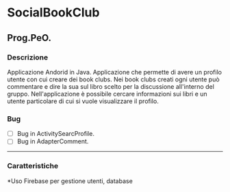 # SocialBookClub
## Prog.PeO.
### Descrizione
Applicazione Andorid in Java. Applicazione che permette di avere un profilo utente con cui creare dei book clubs. 
Nei book clubs creati ogni utente può commentare e dire la sua sul libro scelto per la discussione all'interno del gruppo.
Nell'applicazione è possibile cercare informazioni sui libri e un utente particolare di cui si vuole visualizzare il profilo.
### Bug
- [ ]  Bug in ActivitySearcProfile.
- [ ]  Bug in AdapterComment.
------
### Caratteristiche
*Uso Firebase per gestione utenti, database

